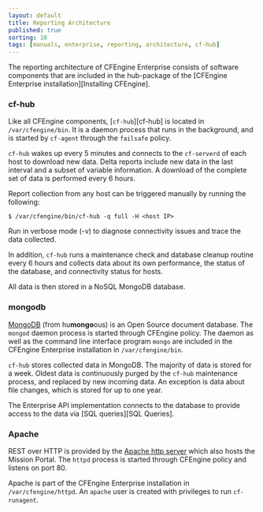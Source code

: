 ```yaml
---
layout: default
title: Reporting Architecture
published: true
sorting: 10
tags: [manuals, enterprise, reporting, architecture, cf-hub]
---
```


The reporting architecture of CFEngine Enterprise consists of software 
components that are included in the hub-package of the [CFEngine Enterprise 
installation][Installing CFEngine].

### cf-hub

Like all CFEngine components, [`cf-hub`][cf-hub] is 
located in `/var/cfengine/bin`. It is a daemon process that runs in the 
background, and is started by `cf-agent` through the `failsafe` policy.

`cf-hub` wakes up every 5 minutes and connects to the `cf-serverd` of each 
host to download new data. Delta reports include new data in the last interval and a 
subset of variable information. A download of the complete set of data is performed every 6 hours.

Report collection from any host can be triggered manually by running the following:

    $ /var/cfengine/bin/cf-hub -q full -H <host IP>

Run in verbose mode (-v) to diagnose connectivity issues and trace the data 
collected.

In addition, `cf-hub` runs a maintenance check and database cleanup routine 
every 6 hours and collects data about its own performance, the status of the 
database, and connectivity status for hosts.

All data is then stored in a NoSQL MongoDB database.

### mongodb

[MongoDB](http://www.mongodb.org) (from hu**mongo**ous) is an Open Source 
document database. The `mongod` daemon process is started through CFEngine 
policy. The daemon as well as the command line interface program `mongo` are 
included in the CFEngine Enterprise installation in `/var/cfengine/bin`.

`cf-hub` stores collected data in MongoDB. The majority of data is stored for 
a week. Oldest data is continuously purged by the `cf-hub` maintenance 
process, and replaced by new incoming data. An exception is data about file 
changes, which is stored for up to one year.

The Enterprise API implementation connects to 
the database to provide access to the data via [SQL queries][SQL Queries].

### Apache

REST over HTTP is provided by the
[Apache http server](http://httpd.apache.org) which also hosts the Mission Portal. 
The `httpd` process is started through CFEngine policy and listens on port 80.

Apache is part of the CFEngine Enterprise installation in 
`/var/cfengine/httpd`. An `apache` user is created with privileges to run 
`cf-runagent`.
